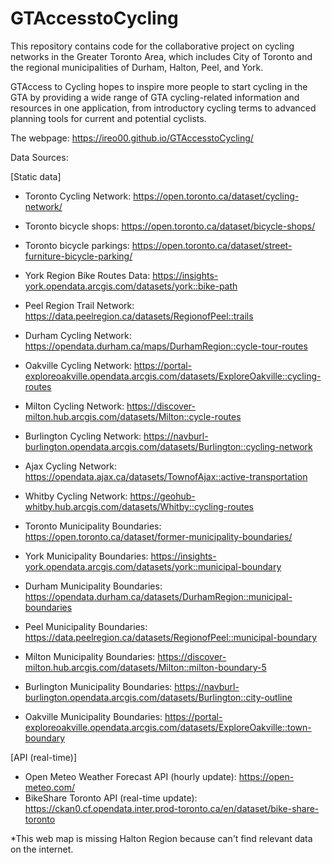 # GTAccesstoCycling

This repository contains code for the collaborative project on cycling networks in the Greater Toronto Area, which includes City of Toronto and the regional municipalities of Durham, Halton, Peel, and York.

GTAccess to Cycling hopes to inspire more people to start cycling in the GTA by providing a wide range of GTA cycling-related information and resources in one application, from introductory cycling terms to advanced planning tools for current and potential cyclists.

The webpage: https://ireo00.github.io/GTAccesstoCycling/

Data Sources:

[Static data]
- Toronto Cycling Network: https://open.toronto.ca/dataset/cycling-network/
- Toronto bicycle shops: https://open.toronto.ca/dataset/bicycle-shops/
- Toronto bicycle parkings: https://open.toronto.ca/dataset/street-furniture-bicycle-parking/
- York Region Bike Routes Data: https://insights-york.opendata.arcgis.com/datasets/york::bike-path
- Peel Region Trail Network: https://data.peelregion.ca/datasets/RegionofPeel::trails
- Durham Cycling Network: https://opendata.durham.ca/maps/DurhamRegion::cycle-tour-routes
- Oakville Cycling Network: https://portal-exploreoakville.opendata.arcgis.com/datasets/ExploreOakville::cycling-routes
- Milton Cycling Network: https://discover-milton.hub.arcgis.com/datasets/Milton::cycle-routes
- Burlington Cycling Network: https://navburl-burlington.opendata.arcgis.com/datasets/Burlington::cycling-network
- Ajax Cycling Network: https://opendata.ajax.ca/datasets/TownofAjax::active-transportation
- Whitby Cycling Network: https://geohub-whitby.hub.arcgis.com/datasets/Whitby::cycling-routes

- Toronto Municipality Boundaries: https://open.toronto.ca/dataset/former-municipality-boundaries/
- York Municipality Boundaries: https://insights-york.opendata.arcgis.com/datasets/york::municipal-boundary
- Durham Municipality Boundaries: https://opendata.durham.ca/datasets/DurhamRegion::municipal-boundaries
- Peel Municipality Boundaries: https://data.peelregion.ca/datasets/RegionofPeel::municipal-boundary
- Milton Municipality Boundaries: https://discover-milton.hub.arcgis.com/datasets/Milton::milton-boundary-5
- Burlington Municipality Boundaries: https://navburl-burlington.opendata.arcgis.com/datasets/Burlington::city-outline
- Oakville Municipality Boundaries: https://portal-exploreoakville.opendata.arcgis.com/datasets/ExploreOakville::town-boundary

[API (real-time)]
- Open Meteo Weather Forecast API (hourly update): https://open-meteo.com/
- BikeShare Toronto API (real-time update): https://ckan0.cf.opendata.inter.prod-toronto.ca/en/dataset/bike-share-toronto

*This web map is missing Halton Region because can't find relevant data on the internet.